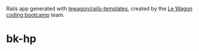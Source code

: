 Rails app generated with [lewagon/rails-templates](https://github.com/lewagon/rails-templates), created by the [Le Wagon coding bootcamp](https://www.lewagon.com) team.
# bk-hp

